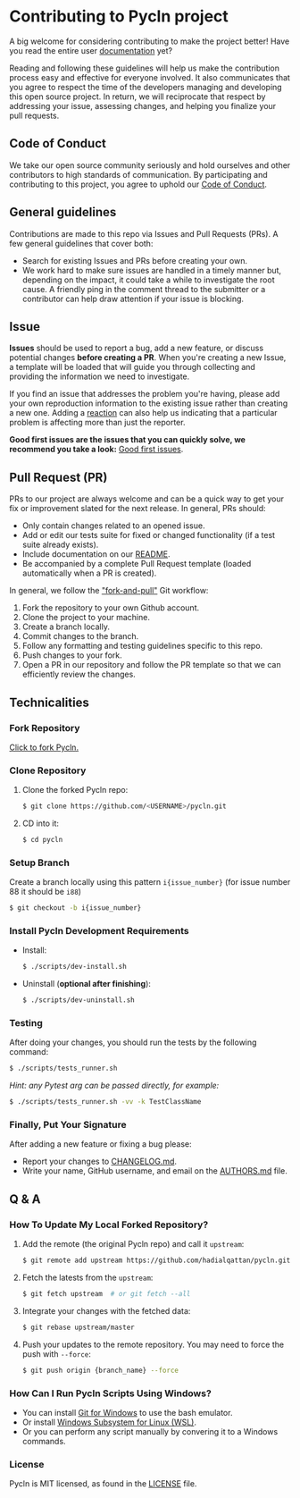 # Contributing to Pycln project

A big welcome for considering contributing to make the project better! Have you read the
entire user [documentation](README) yet?

Reading and following these guidelines will help us make the contribution process easy
and effective for everyone involved. It also communicates that you agree to respect the
time of the developers managing and developing this open source project. In return, we
will reciprocate that respect by addressing your issue, assessing changes, and helping
you finalize your pull requests.

## Code of Conduct

We take our open source community seriously and hold ourselves and other contributors to
high standards of communication. By participating and contributing to this project, you
agree to uphold our [Code of Conduct](CODE_OF_CONDUCT.md).

## General guidelines

Contributions are made to this repo via Issues and Pull Requests (PRs). A few general
guidelines that cover both:

- Search for existing Issues and PRs before creating your own.
- We work hard to make sure issues are handled in a timely manner but, depending on the
  impact, it could take a while to investigate the root cause. A friendly ping in the
  comment thread to the submitter or a contributor can help draw attention if your issue
  is blocking.

## Issue

**Issues** should be used to report a bug, add a new feature, or discuss potential
changes **before creating a PR**. When you're creating a new Issue, a template will be
loaded that will guide you through collecting and providing the information we need to
investigate.

If you find an issue that addresses the problem you're having, please add your own
reproduction information to the existing issue rather than creating a new one. Adding a
[reaction](https://github.blog/2016-03-10-add-reactions-to-pull-requests-issues-and-comments/)
can also help us indicating that a particular problem is affecting more than just the
reporter.

**Good first issues are the issues that you can quickly solve, we recommend you take a
look:**
[Good first issues](https://github.com/hadialqattan/pycln/labels/good%20first%20issue).

## Pull Request (PR)

PRs to our project are always welcome and can be a quick way to get your fix or
improvement slated for the next release. In general, PRs should:

- Only contain changes related to an opened issue.
- Add or edit our tests suite for fixed or changed functionality (if a test suite
  already exists).
- Include documentation on our [README](README).
- Be accompanied by a complete Pull Request template (loaded automatically when a PR is
  created).

In general, we follow the ["fork-and-pull"](https://github.com/susam/gitpr) Git
workflow:

1. Fork the repository to your own Github account.
2. Clone the project to your machine.
3. Create a branch locally.
4. Commit changes to the branch.
5. Follow any formatting and testing guidelines specific to this repo.
6. Push changes to your fork.
7. Open a PR in our repository and follow the PR template so that we can efficiently
   review the changes.

## Technicalities

### Fork Repository

[Click to fork Pycln.](https://github.com/hadialqattan/pycln/fork)

### Clone Repository

1. Clone the forked Pycln repo:
   ```bash
   $ git clone https://github.com/<USERNAME>/pycln.git
   ```
2. CD into it:
   ```bash
   $ cd pycln
   ```

### Setup Branch

Create a branch locally using this pattern `i{issue_number}` (for issue number 88 it
should be `i88`)

```bash
$ git checkout -b i{issue_number}
```

### Install Pycln Development Requirements

- Install:
  ```bash
  $ ./scripts/dev-install.sh
  ```
- Uninstall (**optional after finishing**):
  ```bash
  $ ./scripts/dev-uninstall.sh
  ```

### Testing

After doing your changes, you should run the tests by the following command:

```bash
$ ./scripts/tests_runner.sh
```

_Hint: any Pytest arg can be passed directly, for example:_

```bash
$ ./scripts/tests_runner.sh -vv -k TestClassName
```

### Finally, Put Your Signature

After adding a new feature or fixing a bug please:

- Report your changes to [CHANGELOG.md](CHANGELOG).
- Write your name, GitHub username, and email on the [AUTHORS.md](AUTHORS) file.

## Q & A

### How To Update My Local Forked Repository?

1. Add the remote (the original Pycln repo) and call it `upstream`:
   ```bash
   $ git remote add upstream https://github.com/hadialqattan/pycln.git
   ```
2. Fetch the latests from the `upstream`:
   ```bash
   $ git fetch upstream  # or git fetch --all
   ```
3. Integrate your changes with the fetched data:
   ```bash
   $ git rebase upstream/master
   ```
4. Push your updates to the remote repository. You may need to force the push with
   `--force`:
   ```bash
   $ git push origin {branch_name} --force
   ```

### How Can I Run Pycln Scripts Using Windows?

- You can install [Git for Windows](https://gitforwindows.org/) to use the bash
  emulator.
- Or install
  [Windows Subsystem for Linux (WSL)](https://docs.microsoft.com/en-us/windows/wsl/install-win10).
- Or you can perform any script manually by convering it to a Windows commands.

### License

Pycln is MIT licensed, as found in the
[LICENSE](https://github.com/hadialqattan/pycln/tree/master/LICENSE) file.
